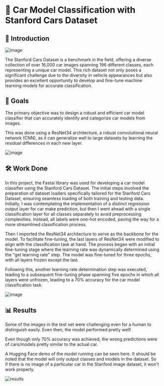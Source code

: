 # 🚗 Car Model Classification with Stanford Cars Dataset

## 📘 Introduction

![image](https://github.com/bhushanap/car_classifier/assets/83635464/bcc306aa-a86a-4d36-9b33-a806affaae54)

The Stanford Cars Dataset is a benchmark in the field, offering a diverse collection of over 16,000 car images spanning 196 different classes, each representing a unique car model. This rich dataset not only poses a significant challenge due to the diversity in vehicle appearances but also provides an excellent opportunity to develop and fine-tune machine learning models for accurate classification.

## 🎯 Goals

The primary objective was to design a robust and efficient car model classifier that can accurately identify and categorize car models from images.

This was done using a ResNet34 architecture, a robust convolutional neural network (CNN), as it can generalize well to large datasets by learning the residual differences in each new layer.

![image](https://github.com/bhushanap/car_classifier/assets/83635464/1fc11b83-a5cf-4073-af2a-8ca6feaa563b)

## 🛠️ Work Done

In this project, the Fastai library was used for developing a car model classifier using the Stanford Cars Dataset. The initial steps involved the preparation of dataset loaders specifically tailored for the Stanford Cars Dataset, ensuring seamless loading of both training and testing data. Initially, I was contemplating the implementation of a distinct regression output layer for car make prediction, but then I went ahead with a single classification layer for all classes separately to avoid preprocessing complexities. Instead, all labels were one-hot encoded, paving the way for a more streamlined classification process.

Then I imported the ResNet34 architecture to serve as the backbone for the model. To facilitate fine-tuning, the last layers of ResNet34 were modified to align with the classification task at hand. The process began with an initial fine-tuning stage where the learning rate was dynamically determined using the "get learning rate" step. The model was fine-tuned for three epochs, with all layers frozen except the last.

Following this, another learning rate determination step was executed, leading to a subsequent fine-tuning phase spanning five epochs in which all layers were unfrozen, leading to a 70% accuracy for the car model classification task.

![image](https://github.com/bhushanap/car_classifier/assets/83635464/01618667-bf1e-4b14-8262-6554fcfbb3e0)

## 📊 Results

Some of the images in the test set were challenging even for a human to distinguish easily. Even then, the model performed pretty well!

Even though only 70% accuracy was achieved, the wrong predictions were of cars/models pretty similar to the actual car.

A Hugging Face demo of the model running can be seen here. It should be noted that the model will only output classes and models in the dataset. So if there is no image of a particular car in the Stanford image dataset, it won't work properly.

![results](demo.gif)
